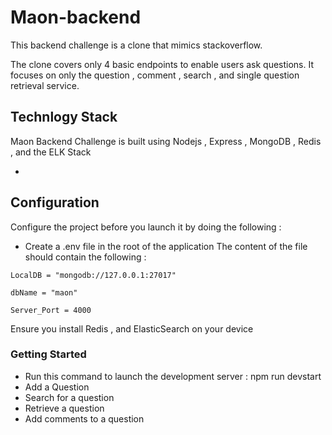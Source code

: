 
# Maon-backend

This backend challenge is a clone that mimics stackoverflow.

The clone covers only 4 basic endpoints to enable users ask questions. It focuses on only the question , comment , search , and single question retrieval service.

## Technlogy Stack

Maon Backend Challenge is built using Nodejs , Express , MongoDB , Redis , and the ELK Stack

-   
## Configuration

Configure the project before you launch it by doing the following :

-   Create a .env file in the root of the application
    The content of the file should contain the following :

>

    LocalDB = "mongodb://127.0.0.1:27017"

    dbName = "maon"

    Server_Port = 4000

Ensure you install Redis , and ElasticSearch on your device

### Getting Started

-   Run this command to launch the development server : npm run devstart
-   Add a Question
-   Search for a question
-   Retrieve a question
-   Add comments to a question

